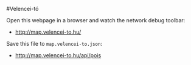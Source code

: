 #Velencei-tó

Open this webpage in a browser and watch the network debug toolbar:
* http://map.velencei-to.hu/

Save this file to `map.velencei-to.json`:
* http://map.velencei-to.hu/api/pois
